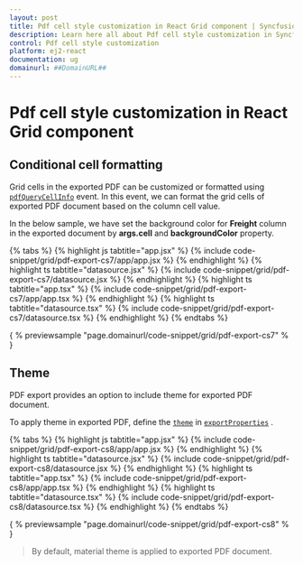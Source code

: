 ```yaml
---
layout: post
title: Pdf cell style customization in React Grid component | Syncfusion
description: Learn here all about Pdf cell style customization in Syncfusion React Grid component of Syncfusion Essential JS 2 and more.
control: Pdf cell style customization 
platform: ej2-react
documentation: ug
domainurl: ##DomainURL##
---
```


# Pdf cell style customization in React Grid component

## Conditional cell formatting

Grid cells in the exported PDF can be customized or formatted using [`pdfQueryCellInfo`](https://ej2.syncfusion.com/angular/documentation/api/grid/pdfQueryCellInfoEventArgs/#cell) event. In this event, we can format the grid cells of exported PDF document based on the column cell value.

In the below sample, we have set the background color for **Freight** column in the exported document by **args.cell** and **backgroundColor** property.

{% tabs %}
{% highlight js tabtitle="app.jsx" %}
{% include code-snippet/grid/pdf-export-cs7/app/app.jsx %}
{% endhighlight %}
{% highlight ts tabtitle="datasource.jsx" %}
{% include code-snippet/grid/pdf-export-cs7/datasource.jsx %}
{% endhighlight %}
{% highlight ts tabtitle="app.tsx" %}
{% include code-snippet/grid/pdf-export-cs7/app/app.tsx %}
{% endhighlight %}
{% highlight ts tabtitle="datasource.tsx" %}
{% include code-snippet/grid/pdf-export-cs7/datasource.tsx %}
{% endhighlight %}
{% endtabs %}

{ % previewsample "page.domainurl/code-snippet/grid/pdf-export-cs7" % }

## Theme

PDF export provides an option to include theme for exported PDF document.

To apply theme in exported PDF, define the [`theme`](https://ej2.syncfusion.com/angular/documentation/api/grid/pdfExportProperties/#theme) in [`exportProperties`](https://ej2.syncfusion.com/angular/documentation/api/grid/pdfExportProperties/) .

{% tabs %}
{% highlight js tabtitle="app.jsx" %}
{% include code-snippet/grid/pdf-export-cs8/app/app.jsx %}
{% endhighlight %}
{% highlight ts tabtitle="datasource.jsx" %}
{% include code-snippet/grid/pdf-export-cs8/datasource.jsx %}
{% endhighlight %}
{% highlight ts tabtitle="app.tsx" %}
{% include code-snippet/grid/pdf-export-cs8/app/app.tsx %}
{% endhighlight %}
{% highlight ts tabtitle="datasource.tsx" %}
{% include code-snippet/grid/pdf-export-cs8/datasource.tsx %}
{% endhighlight %}
{% endtabs %}

{ % previewsample "page.domainurl/code-snippet/grid/pdf-export-cs8" % }

> By default, material theme is applied to exported PDF document.